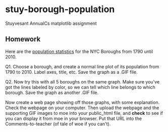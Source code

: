 # stuy-borough-population

Stuyvesant AnnualCs matplotlib assignment

## Homework

Here are the [population statistics](/nyc-population.csv) for the NYC Boroughs from 1790 until 2010.

Q1. Choose a borough, and create a normal line plot of its population from 1790 to 2010.  Label axes, title, etc.  Save the graph as a .GIF file.

Q2. Now try this with all 5 boroughs on the same graph.  Make sure you've got the lines labeled by color, so we can tell which line belongs to which borough.  Save the graph as another .GIF file.

Now create a web page showing off those graphs, with some explanation.  Check the webpage on your computer.  Then upload the webpage and the supporting GIF images to moe into your public_html file, and **check** to see if you can display it from moe in your browser.  Put that URL into the Comments-to-teacher (of tale of woe if you can't).
